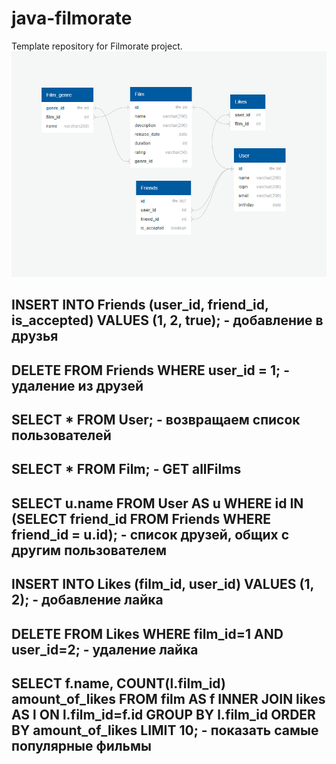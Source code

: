 # java-filmorate
Template repository for Filmorate project.
![img.png](img.png)

INSERT INTO Friends (user_id, friend_id, is_accepted) VALUES (1, 2, true); - добавление в друзья
-----------------------------------------------------------------
DELETE FROM Friends WHERE user_id = 1; - удаление из друзей
-----------------------------------------------------------------
SELECT * FROM User; - возвращаем список пользователей
-----------------------------------------------------------------
SELECT * FROM Film; - GET allFilms
-----------------------------------------------------------------
SELECT u.name 
FROM User AS u 
WHERE id IN (SELECT friend_id FROM Friends WHERE friend_id = u.id); - список друзей, общих с другим пользователем
-----------------------------------------------------------------
INSERT INTO Likes (film_id, user_id) VALUES (1, 2); - добавление лайка
-----------------------------------------------------------------
DELETE FROM Likes 
WHERE film_id=1 AND user_id=2; - удаление лайка
-----------------------------------------------------------------
SELECT f.name, COUNT(l.film_id) amount_of_likes FROM film AS f
INNER JOIN likes AS l ON l.film_id=f.id
GROUP BY l.film_id
ORDER BY amount_of_likes
LIMIT 10; - показать самые популярные фильмы
-----------------------------------------------------------------
